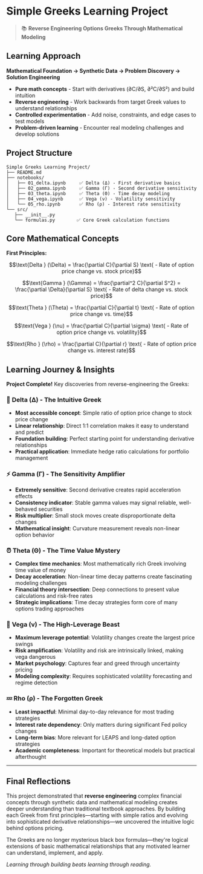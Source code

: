 # Simple Greeks Learning Project

> 📚 **Reverse Engineering Options Greeks Through Mathematical Modeling**

## Learning Approach

**Mathematical Foundation → Synthetic Data → Problem Discovery → Solution Engineering**

- **Pure math concepts** - Start with derivatives (∂C/∂S, ∂²C/∂S²) and build intuition
- **Reverse engineering** - Work backwards from target Greek values to understand relationships  
- **Controlled experimentation** - Add noise, constraints, and edge cases to test models
- **Problem-driven learning** - Encounter real modeling challenges and develop solutions

## Project Structure

```
Simple Greeks Learning Project/
├── README.md
├── notebooks/
│   ├── 01_delta.ipynb     ✅ Delta (Δ) - First derivative basics
│   ├── 02_gamma.ipynb     ✅ Gamma (Γ) - Second derivative sensitivity  
│   ├── 03_theta.ipynb     ✅ Theta (Θ) - Time decay modeling
│   ├── 04_vega.ipynb      ✅ Vega (ν) - Volatility sensitivity
│   └── 05_rho.ipynb       ✅ Rho (ρ) - Interest rate sensitivity
└── src/
   ├── __init__.py
   └── formulas.py        ✅ Core Greek calculation functions
```

## Core Mathematical Concepts

**First Principles:**

$$\text{Delta } (\Delta) = \frac{\partial C}{\partial S} \text{ - Rate of option price change vs. stock price}$$

$$\text{Gamma } (\Gamma) = \frac{\partial^2 C}{\partial S^2} = \frac{\partial \Delta}{\partial S} \text{ - Rate of delta change vs. stock price}$$

$$\text{Theta } (\Theta) = \frac{\partial C}{\partial t} \text{ - Rate of option price change vs. time}$$

$$\text{Vega } (\nu) = \frac{\partial C}{\partial \sigma} \text{ - Rate of option price change vs. volatility}$$

$$\text{Rho } (\rho) = \frac{\partial C}{\partial r} \text{ - Rate of option price change vs. interest rate}$$

## Learning Journey & Insights

**Project Complete!** Key discoveries from reverse-engineering the Greeks:

### 🎯 **Delta (Δ) - The Intuitive Greek**
- **Most accessible concept**: Simple ratio of option price change to stock price change
- **Linear relationship**: Direct 1:1 correlation makes it easy to understand and predict
- **Foundation building**: Perfect starting point for understanding derivative relationships
- **Practical application**: Immediate hedge ratio calculations for portfolio management

### ⚡ **Gamma (Γ) - The Sensitivity Amplifier** 
- **Extremely sensitive**: Second derivative creates rapid acceleration effects
- **Consistency indicator**: Stable gamma values may signal reliable, well-behaved securities
- **Risk multiplier**: Small stock moves create disproportionate delta changes
- **Mathematical insight**: Curvature measurement reveals non-linear option behavior

### ⏰ **Theta (Θ) - The Time Value Mystery**
- **Complex time mechanics**: Most mathematically rich Greek involving time value of money
- **Decay acceleration**: Non-linear time decay patterns create fascinating modeling challenges  
- **Financial theory intersection**: Deep connections to present value calculations and risk-free rates
- **Strategic implications**: Time decay strategies form core of many options trading approaches

### 🌊 **Vega (ν) - The High-Leverage Beast**
- **Maximum leverage potential**: Volatility changes create the largest price swings
- **Risk amplification**: Volatility and risk are intrinsically linked, making vega dangerous
- **Market psychology**: Captures fear and greed through uncertainty pricing
- **Modeling complexity**: Requires sophisticated volatility forecasting and regime detection

### 💤 **Rho (ρ) - The Forgotten Greek**
- **Least impactful**: Minimal day-to-day relevance for most trading strategies
- **Interest rate dependency**: Only matters during significant Fed policy changes
- **Long-term bias**: More relevant for LEAPS and long-dated option strategies
- **Academic completeness**: Important for theoretical models but practical afterthought

---

## Final Reflections

This project demonstrated that **reverse engineering** complex financial concepts through synthetic data and mathematical modeling creates deeper understanding than traditional textbook approaches. By building each Greek from first principles—starting with simple ratios and evolving into sophisticated derivative relationships—we uncovered the intuitive logic behind options pricing.

The Greeks are no longer mysterious black box formulas—they're logical extensions of basic mathematical relationships that any motivated learner can understand, implement, and apply.

*Learning through building beats learning through reading.*